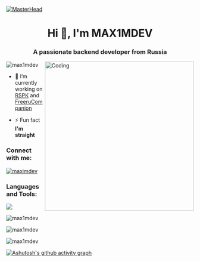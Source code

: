 [![MasterHead](https://blogger.googleusercontent.com/img/a/AVvXsEiJx3pJc3VF1IilDrrkWThwLz9fc4OorboVwvf5AI7YYQSOQCvvPZ1kKuAozxtJ1bt8Jt3KYMDdQv1YhKWk8sW_OWO6bNQtP_oDOtps0C3ZWTyYhkfGLWb54vj027CG9SoJN-8dZu2k4BGs22FGwOO-rOQnnbLuvhNU3J1uVm_XAKwfptI-jWkLgu__2r4)](https://github.com/MAX1MDEV)
<h1 align="center">Hi 👋, I'm MAX1MDEV</h1>
<h3 align="center">A passionate backend developer from Russia</h3>
<img align="right" alt="Coding" width=400 src="https://cdn.dribbble.com/users/1162077/screenshots/3848914/programmer.gif">


<p align="left"> <img src="https://komarev.com/ghpvc/?username=max1mdev&label=Profile%20views&color=0e75b6&style=flat" alt="max1mdev" /> </p>

- 🔭 I’m currently working on [RSPK](http://maximdev.h1n.ru/RSPK/) and [FreeruCompanion](https://github.com/MAX1MDEV/FreeruCompanion)

- ⚡ Fun fact **I'm straight**

<h3 align="left">Connect with me:</h3>
<p align="left">
<a href="https://discordapp.com/users/390102465586003978" target="blank"><img align="center" src="https://skillicons.dev/icons?i=discord" alt="maximdev"/></a>
</p>

<h3 align="left">Languages and Tools:</h3>
<p align="left">
    <img src="https://skillicons.dev/icons?i=c,cs,cpp,py,java,kotlin,androidstudio,nodejs,figma,postman,php,html,css,vscode,visualstudio,sublime,heroku,git,windows" />
</p>
<p>&nbsp;<img align="left" src="https://github-readme-stats.vercel.app/api?username=max1mdev&show_icons=true&locale=en" alt="max1mdev" /></p>
<p><img align="center" src="https://github-readme-stats.vercel.app/api/top-langs?username=max1mdev&show_icons=true&locale=en&layout=compact" alt="max1mdev" /></p>
<p><img align="center" src="https://github-readme-streak-stats.herokuapp.com/?user=max1mdev&" alt="max1mdev" /></p>

[![Ashutosh's github activity graph](https://activity-graph.herokuapp.com/graph?username=MAX1MDEV)](https://github.com/ashutosh00710/github-readme-activity-graph)
